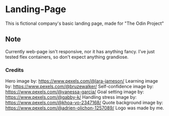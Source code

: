 # Landing-Page
This is fictional company's basic landing page, made for "The Odin Project"

## Note
Currently web-page isn't responsive, nor it has anything fancy.
I've just tested flex containers, so don't expect anything grandiose.

### Credits
Hero image by: https://www.pexels.com/@lara-jameson/ 
Learning image by: https://www.pexels.com/@bruzewalker/
Self-confidence image by: https://www.pexels.com/@vanessa-garcia/
Goal setting image by: https://www.pexels.com/@gabby-k/
Handling stress image by: https://www.pexels.com/@khoa-vo-2347168/
Quote background image by: https://www.pexels.com/@adrien-olichon-1257089/
Logo was made by me.